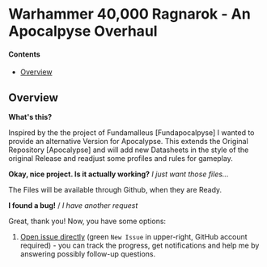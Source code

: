 Warhammer 40,000 Ragnarok - An Apocalpyse Overhaul
===========================

#### Contents ####

* [Overview][]

## Overview ##
[Overview]: #overview

__What's this?__

Inspired by the the project of Fundamalleus [Fundapocalpyse] I wanted to provide an alternative Version for Apocalypse.
This extends the Original Repository [Apocalypse] and will add new Datasheets in the style of the original Release and readjust some profiles and rules for gameplay.

__Okay, nice project. Is it actually working?__ _I just want those files..._

The Files will be available through Github, when they are Ready.

__I found a bug!__ / *I have another request*

Great, thank you! Now, you have some options:

1. [Open issue directly][] (green `New Issue` in upper-right, GitHub account required) - you can track the progress, get notifications and help me by answering possibly follow-up questions.

[Fundapocalypse]: https://github.com/normanthesquid/wh40k-fundapocalypse
[Apocalypse:]: https://github.com/BSData/wh40k-apocalypse
[Open Issue directly]: https://github.com/ghulteam/wh40k-ragnarok/issues

